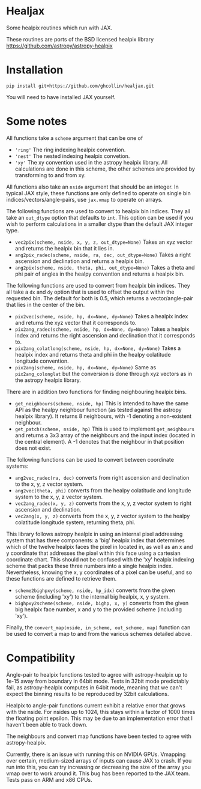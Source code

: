 # Healjax

Some healpix routines which run with JAX. 

These routines are ports of the BSD licensed healpix library https://github.com/astropy/astropy-healpix

# Installation

```
pip install git+https://github.com/ghcollin/healjax.git
```

You will need to have installed JAX yourself.

# Some notes

All functions take a `scheme` argument that can be one of
 - `'ring'` The ring indexing healpix convention.
 - `'nest'` The nested indexing healpix convetion.
 - `'xy'` The xy convention used in the astropy healpix library. All calculations are done in this scheme, the other schemes are provided by transforming to and from xy.

All functions also take an `nside` argument that should be an integer. In typical JAX style, these functions are only defined to operate on single bin indices/vectors/angle-pairs, use `jax.vmap` to operate on arrays.

The following functions are used to convert to healpix bin indices. They all take an `out_dtype` option that defaults to `int`. This option can be used if you wish to perform calculations in a smaller dtype than the default JAX integer type.

 - `vec2pix(scheme, nside, x, y, z, out_dtype=None)` Takes an xyz vector and returns the healpix bin that it lies in.
 - `ang2pix_radec(scheme, nside, ra, dec, out_dtype=None)` Takes a right ascension and declination and returns a healpix bin.
 - `ang2pix(scheme, nside, theta, phi, out_dtype=None)` Takes a theta and phi pair of angles in the healpy convention and returns a healpix bin.

The following functions are used to convert from healpix bin indices. They all take a `dx` and `dy` option that is used to offset the output within the requested bin. The default for both is 0.5, which returns a vector/angle-pair that lies in the center of the bin.

 - `pix2vec(scheme, nside, hp, dx=None, dy=None)` Takes a healpix index and returns the xyz vector that it corresponds to.
 - `pix2ang_radec(scheme, nside, hp, dx=None, dy=None)` Takes a healpix index and returns the right ascension and declination that it corresponds to.
 - `pix2ang_colatlong(scheme, nside, hp, dx=None, dy=None)` Takes a healpix index and returns theta and phi in the healpy colatitude longitude convention.
 - `pix2ang(scheme, nside, hp, dx=None, dy=None)` Same as `pix2ang_colonglat` but the conversion is done through xyz vectors as in the astropy healpix library.

There are in addition two functions for finding neighbouring healpix bins.
 - `get_neighbours(scheme, nside, hp)` This is intended to have the same API as the healpy neighbour function (as tested against the astropy healpix library). It returns 8 neighbours, with -1 denoting a non-existent neighbour.
 - `get_patch(scheme, nside, hp)` This is used to implement `get_neighbours` and returns a 3x3 array of the neighbours and the input index (located in the central element). A -1 denotes that the neighbour in that position does not exist.

The following functions can be used to convert between coordinate systems:
 - `ang2vec_radec(ra, dec)` converts from right ascension and declination to the x, y, z vector system.
 - `ang2vec(theta, phi)` converts from the healpy colatitude and longitude system to the x, y, z vector system.
 - `vec2ang_radec(x, y, z)` converts from the x, y, z vector system to right ascension and declination.
 - `vec2ang(x, y, z)` converts from the x, y, z vector system to the healpy colatitude longitude system, returning theta, phi.

This library follows astropy healpix in using an internal pixel addressing system that has three components: a 'big' healpix index that determines which of the twelve healpix faces the pixel in located in, as well as an x and y coordinate that addresses the pixel within this face using a cartesian coordinate chart. This should not be confused with the 'xy' healpix indexing scheme that packs these three numbers into a single healpix index. Nevertheless, knowing the x, y coordinates of a pixel can be useful, and so these functions are defined to retrieve them.
 - `scheme2bighpxy(scheme, nside, hp_idx)` converts from the given scheme (including 'xy') to the internal big healpix, x, y system.
 - `bighpxy2scheme(scheme, nside, bighp, x, y)` converts from the given big healpix face number, x and y to the provided scheme (including 'xy').

Finally, the `convert_map(nside, in_scheme, out_scheme, map)` function can be used to convert a map to and from the various schemes detailed above.

# Compatibility

Angle-pair to healpix functions tested to agree with astropy-healpix up to 1e-15 away from boundary in 64bit mode. Tests in 32bit mode predictably fail, as astropy-healpix computes in 64bit mode, meaning that we can't expect the binning results to be reproduced by 32bit calculations. 

Healpix to angle-pair functions current exhibit a relative error that grows with the nside. For nsides up to 1024, this stays within a factor of 1000 times the floating point epsilon. This may be due to an implementation error that I haven't been able to track down.

The neighbours and convert map functions have been tested to agree with astropy-healpix.

Currently, there is an issue with running this on NVIDIA GPUs. Vmapping over certain, medium-sized arrays of inputs can cause JAX to crash. If you run into this, you can try increasing or decreasing the size of the array you vmap over to work around it. This bug has been reported to the JAX team.
Tests pass on ARM and x86 CPUs.